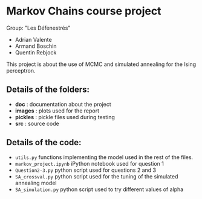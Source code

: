 # Markov Chains course project

Group: "Les Défenestrés"
   * Adrian Valente
   * Armand Boschin
   * Quentin Rebjock

This project is about the use of MCMC and simulated annealing for the Ising perceptron.

## Details of the folders:
 * **doc** : documentation about the project
 * **images** : plots used for the report
 * **pickles** : pickle files used during testing
 * **src** : source code
 
## Details of the code:
 * `utils.py` functions implementing the model used in the rest of the files.
 * `markov_project.ipynb` iPython notebook used for question 1
 * `Question2-3.py` python script used for questions 2 and 3
 * `SA_crossval.py` python script used for the tuning of the simulated annealing model
 * `SA_simulation.py` python script used to try different values of alpha